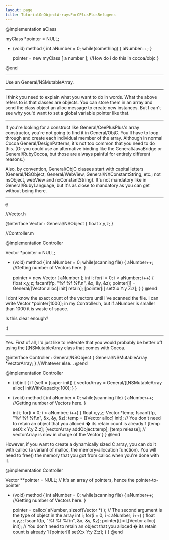 ```yaml
---
layout: page
title: TutorialOnObjectArraysForCPlusPlusRefugees
---
```


    

@implementation aClass

myClass *pointer = NULL;

- (void) method
{
     int aNumber = 0;
     while(something)
     {
          aNumber++;
     }

     pointer     = new myClass [ a number ];
     //How do i do this in cocoa/objc
}

@end


----

Use an General/NSMutableArray.

----

I think you need to explain what you want to do in words.  What the above refers to is that classes are objects.  You can store them in an array and send the class object an alloc message to create new instances.  But I can't see why you'd want to set a global variable pointer like that.

----

If you're looking for a construct like General/CeePlusPlus's array constructor, you're not going to find it in General/ObjC. You'll have to loop through and create each individual member of the array. Although in normal Cocoa General/DesignPattern<nowiki/>s, it's not too common that you need to do this. (Or you could use an alternative binding like the General/JavaBridge or General/RubyCocoa, but those are always painful for entirely different reasons.)

Also, by convention, General/ObjC classes start with capital letters (General/NSObject, General/WebView, General/NXConstantString, etc.; not nsObject, webView and nxConstantString). It's not mandatory like in General/RubyLanguage, but it's as close to mandatory as you can get without being there.

----

    @

//Vector.h

@interface Vector : General/NSObject
{
	float x,y,z;
}

//Controller.m

@implementation Controller

Vector *pointer = NULL;

- (void) method
{
     int aNumber = 0;
     while(scanning file)
     {
          aNumber++;
          //Getting number of Vectors here.
     }

     pointer  = new Vector [ aNumber ];
     int i;
     for(i = 0; i < aNumber; i++)
     {
	   float x,y,z;
	   fscanf(fp, "%f %f %f\n", &x, &y, &z);
	   pointer[i] = General/[Vector alloc] init] retain];
	   [pointer[i] setX:x Y:y Z:z];
     }
}
@end



I dont know the exact count of the vectors until i've scanned the file.
I can write Vector *pointer[1000]; in my Controller.h, but if aNumber is smaller than 1000 it is waste of space.

Is this clear enough?

:)

----

Yes. First of all, I'd just like to reiterate that you would probably be better off using the [[NSMutableArray class that comes with Cocoa.

    
@interface Controller : General/NSObject
{
     General/NSMutableArray *vectorArray;
}
//Whatever else...
@end

@implementation Controller

- (id)init
{
     if (self = [super init])
     {
          vectorArray = General/[[NSMutableArray alloc] initWithCapacity:100];
     }
}

- (void) method
{
     int aNumber = 0;
     while(scanning file)
     {
          aNumber++;
          //Getting number of Vectors here.
     }

     int i;
     for(i = 0; i < aNumber; i++)
     {
	   float x,y,z;
	   Vector *temp;
	   fscanf(fp, "%f %f %f\n", &x, &y, &z);
	   temp = [[Vector alloc] init]; // You don't need to retain an object that you alloced � its retain count is already 1
	   [temp setX:x Y:y Z:z];
	   [vectorArray addObject:temp];
	   [temp release]; // vectorArray is now in charge of the Vector
     }
}
@end


However, if you want to create a dynamically sized C array, you can do it with calloc (a variant of malloc, the memory-allocation function). You will need to free() the memory that you got from calloc when you're done with it.

    
@implementation Controller

Vector **pointer = NULL; // It's an array of pointers, hence the pointer-to-pointer

- (void) method
{
     int aNumber = 0;
     while(scanning file)
     {
          aNumber++;
          //Getting number of Vectors here.
     }

     pointer  = calloc( aNumber, sizeof(Vector *) ); // The second argument is the type of object in the array
     int i;
     for(i = 0; i < aNumber; i++)
     {
	   float x,y,z;
	   fscanf(fp, "%f %f %f\n", &x, &y, &z);
	   pointer[i] = [[Vector alloc] init]; // You don't need to retain an object that you alloced � its retain count is already 1
	   [pointer[i] setX:x Y:y Z:z];
     }
}
@end

